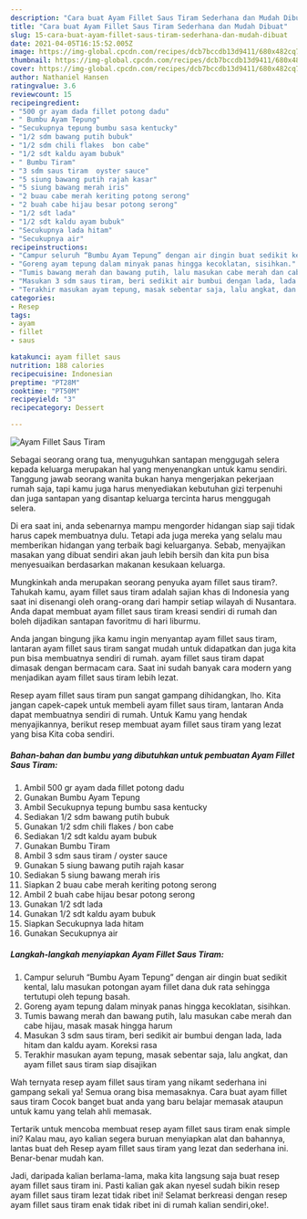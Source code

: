 ```yaml
---
description: "Cara buat Ayam Fillet Saus Tiram Sederhana dan Mudah Dibuat"
title: "Cara buat Ayam Fillet Saus Tiram Sederhana dan Mudah Dibuat"
slug: 15-cara-buat-ayam-fillet-saus-tiram-sederhana-dan-mudah-dibuat
date: 2021-04-05T16:15:52.005Z
image: https://img-global.cpcdn.com/recipes/dcb7bccdb13d9411/680x482cq70/ayam-fillet-saus-tiram-foto-resep-utama.jpg
thumbnail: https://img-global.cpcdn.com/recipes/dcb7bccdb13d9411/680x482cq70/ayam-fillet-saus-tiram-foto-resep-utama.jpg
cover: https://img-global.cpcdn.com/recipes/dcb7bccdb13d9411/680x482cq70/ayam-fillet-saus-tiram-foto-resep-utama.jpg
author: Nathaniel Hansen
ratingvalue: 3.6
reviewcount: 15
recipeingredient:
- "500 gr ayam dada fillet potong dadu"
- " Bumbu Ayam Tepung"
- "Secukupnya tepung bumbu sasa kentucky"
- "1/2 sdm bawang putih bubuk"
- "1/2 sdm chili flakes  bon cabe"
- "1/2 sdt kaldu ayam bubuk"
- " Bumbu Tiram"
- "3 sdm saus tiram  oyster sauce"
- "5 siung bawang putih rajah kasar"
- "5 siung bawang merah iris"
- "2 buau cabe merah keriting potong serong"
- "2 buah cabe hijau besar potong serong"
- "1/2 sdt lada"
- "1/2 sdt kaldu ayam bubuk"
- "Secukupnya lada hitam"
- "Secukupnya air"
recipeinstructions:
- "Campur seluruh “Bumbu Ayam Tepung” dengan air dingin buat sedikit kental, lalu masukan potongan ayam fillet dana duk rata sehingga tertutupi oleh tepung basah."
- "Goreng ayam tepung dalam minyak panas hingga kecoklatan, sisihkan."
- "Tumis bawang merah dan bawang putih, lalu masukan cabe merah dan cabe hijau, masak masak hingga harum"
- "Masukan 3 sdm saus tiram, beri sedikit air bumbui dengan lada, lada hitam dan kaldu ayam. Koreksi rasa"
- "Terakhir masukan ayam tepung, masak sebentar saja, lalu angkat, dan ayam fillet saus tiram siap disajikan"
categories:
- Resep
tags:
- ayam
- fillet
- saus

katakunci: ayam fillet saus 
nutrition: 188 calories
recipecuisine: Indonesian
preptime: "PT28M"
cooktime: "PT50M"
recipeyield: "3"
recipecategory: Dessert

---
```



![Ayam Fillet Saus Tiram](https://img-global.cpcdn.com/recipes/dcb7bccdb13d9411/680x482cq70/ayam-fillet-saus-tiram-foto-resep-utama.jpg)

Sebagai seorang orang tua, menyuguhkan santapan menggugah selera kepada keluarga merupakan hal yang menyenangkan untuk kamu sendiri. Tanggung jawab seorang  wanita bukan hanya mengerjakan pekerjaan rumah saja, tapi kamu juga harus menyediakan kebutuhan gizi terpenuhi dan juga santapan yang disantap keluarga tercinta harus menggugah selera.

Di era  saat ini, anda sebenarnya mampu mengorder hidangan siap saji tidak harus capek membuatnya dulu. Tetapi ada juga mereka yang selalu mau memberikan hidangan yang terbaik bagi keluarganya. Sebab, menyajikan masakan yang dibuat sendiri akan jauh lebih bersih dan kita pun bisa menyesuaikan berdasarkan makanan kesukaan keluarga. 



Mungkinkah anda merupakan seorang penyuka ayam fillet saus tiram?. Tahukah kamu, ayam fillet saus tiram adalah sajian khas di Indonesia yang saat ini disenangi oleh orang-orang dari hampir setiap wilayah di Nusantara. Anda dapat membuat ayam fillet saus tiram kreasi sendiri di rumah dan boleh dijadikan santapan favoritmu di hari liburmu.

Anda jangan bingung jika kamu ingin menyantap ayam fillet saus tiram, lantaran ayam fillet saus tiram sangat mudah untuk didapatkan dan juga kita pun bisa membuatnya sendiri di rumah. ayam fillet saus tiram dapat dimasak dengan bermacam cara. Saat ini sudah banyak cara modern yang menjadikan ayam fillet saus tiram lebih lezat.

Resep ayam fillet saus tiram pun sangat gampang dihidangkan, lho. Kita jangan capek-capek untuk membeli ayam fillet saus tiram, lantaran Anda dapat membuatnya sendiri di rumah. Untuk Kamu yang hendak menyajikannya, berikut resep membuat ayam fillet saus tiram yang lezat yang bisa Kita coba sendiri.

<!--inarticleads1-->

##### Bahan-bahan dan bumbu yang dibutuhkan untuk pembuatan Ayam Fillet Saus Tiram:

1. Ambil 500 gr ayam dada fillet potong dadu
1. Gunakan  Bumbu Ayam Tepung
1. Ambil Secukupnya tepung bumbu sasa kentucky
1. Sediakan 1/2 sdm bawang putih bubuk
1. Gunakan 1/2 sdm chili flakes / bon cabe
1. Sediakan 1/2 sdt kaldu ayam bubuk
1. Gunakan  Bumbu Tiram
1. Ambil 3 sdm saus tiram / oyster sauce
1. Gunakan 5 siung bawang putih rajah kasar
1. Sediakan 5 siung bawang merah iris
1. Siapkan 2 buau cabe merah keriting potong serong
1. Ambil 2 buah cabe hijau besar potong serong
1. Gunakan 1/2 sdt lada
1. Gunakan 1/2 sdt kaldu ayam bubuk
1. Siapkan Secukupnya lada hitam
1. Gunakan Secukupnya air




<!--inarticleads2-->

##### Langkah-langkah menyiapkan Ayam Fillet Saus Tiram:

1. Campur seluruh “Bumbu Ayam Tepung” dengan air dingin buat sedikit kental, lalu masukan potongan ayam fillet dana duk rata sehingga tertutupi oleh tepung basah.
1. Goreng ayam tepung dalam minyak panas hingga kecoklatan, sisihkan.
1. Tumis bawang merah dan bawang putih, lalu masukan cabe merah dan cabe hijau, masak masak hingga harum
1. Masukan 3 sdm saus tiram, beri sedikit air bumbui dengan lada, lada hitam dan kaldu ayam. Koreksi rasa
1. Terakhir masukan ayam tepung, masak sebentar saja, lalu angkat, dan ayam fillet saus tiram siap disajikan




Wah ternyata resep ayam fillet saus tiram yang nikamt sederhana ini gampang sekali ya! Semua orang bisa memasaknya. Cara buat ayam fillet saus tiram Cocok banget buat anda yang baru belajar memasak ataupun untuk kamu yang telah ahli memasak.

Tertarik untuk mencoba membuat resep ayam fillet saus tiram enak simple ini? Kalau mau, ayo kalian segera buruan menyiapkan alat dan bahannya, lantas buat deh Resep ayam fillet saus tiram yang lezat dan sederhana ini. Benar-benar mudah kan. 

Jadi, daripada kalian berlama-lama, maka kita langsung saja buat resep ayam fillet saus tiram ini. Pasti kalian gak akan nyesel sudah bikin resep ayam fillet saus tiram lezat tidak ribet ini! Selamat berkreasi dengan resep ayam fillet saus tiram enak tidak ribet ini di rumah kalian sendiri,oke!.

